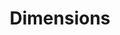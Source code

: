 ---
layout: default
bigquery: https://console.cloud.google.com/bigquery?p=covid-19-dimensions-ai&page=table&d=data&t=publications
contributors: Digital Science, https://www.digital-science.com/
cost: Free for personal, non-commercial use.
description: Dimensions contains more than 100 million publications, ranging from
  articles published in scholarly journals, books and book chapters, to preprints
  and conference proceedings. All publications are contextualized with linked data
  sets, funding, publications, patents, clinical trials, and policy documents. You
  can also view associated categories, funders, institutions, and researcher profiles.
documentation: https://docs.dimensions.ai/bigquery/index.html
last_edit: Mon, 04 Apr 2022 19:04:00 GMT
location: https://www.dimensions.ai/products/free/
maintained_by: Digital Science, https://www.digital-science.com/
schema_fields: '[''funding_nzd'', ''book_title'', ''categories'', ''mesh_headings'',
  ''date_normal'', ''category_hra'', ''category_bra'', ''linkout'', ''category_hrcs_hc'',
  ''research_orgs'', ''language'', ''external_ids'', ''granted_year'', ''volume'',
  ''end_date'', ''embargo_date'', ''citations_count'', ''priority_year'', ''associated_publication_arxiv_id'',
  ''patent_ids'', ''relationships'', ''associated_publication_id'', ''labels'', ''family_count'',
  ''category_for'', ''category_uoa'', ''clinical_trial_ids'', ''wikipedia_url'', ''filing_year'',
  ''associated_grant_ids'', ''journal_lists'', ''registry'', ''category_sdg'', ''proceedings_title'',
  ''pmid'', ''authors'', ''active_years'', ''filing_date'', ''funder_orgs'', ''funding_currency'',
  ''acronyms'', ''publisher'', ''research_org_countries'', ''eisbn'', ''repository_id'',
  ''funder_org'', ''research_org_state_names'', ''interventions'', ''year'', ''original_assignee'',
  ''supporting_grant_ids'', ''investigators'', ''status'', ''type'', ''expiration_year'',
  ''kind'', ''concepts'', ''assignee_countries'', ''legal_events'', ''conference'',
  ''description'', ''funding_chf'', ''funder_org_countries'', ''category_icrp_ct'',
  ''expiration_date'', ''funder_org_acronyms'', ''end_year'', ''associated_publication_doi'',
  ''id'', ''date_online'', ''funding_amount'', ''date_modified'', ''mesh_terms'',
  ''research_org_country_names'', ''metrics'', ''reference_ids'', ''research_org_state_codes'',
  ''original_assignee_countries'', ''grant_number'', ''granted_date'', ''doi'', ''book_series_title'',
  ''citations'', ''funder_org_state_codes'', ''funding_aud'', ''category_icrp_cso'',
  ''researcher_ids'', ''jurisdiction'', ''funding_eur'', ''start_year'', ''acknowledgements'',
  ''brief_title'', ''abstract'', ''date_inserted'', ''aliases'', ''research_org_city_names'',
  ''date_imported_gbq'', ''established'', ''journal'', ''publication_year'', ''current_assignee_orgs'',
  ''filing_status'', ''acronym'', ''altmetrics'', ''date'', ''citation_string'', ''inventor_names'',
  ''family_members_ids'', ''publication_ids'', ''title'', ''funding_jpy'', ''isbn'',
  ''assignee_orgs'', ''editors'', ''open_access_categories_v2'', ''resulting_publication_ids'',
  ''category_hrcs_rac'', ''funding_cad'', ''original_assignee_orgs'', ''family_id'',
  ''license'', ''ipcr'', ''repository_name'', ''application_number'', ''original_abstract'',
  ''email_address'', ''resulting_publication_doi'', ''conditions'', ''name'', ''parent_id'',
  ''funding_cny'', ''funding_details'', ''start_date'', ''gender'', ''research_org_cities'',
  ''funder_org_cities'', ''links'', ''current_assignee_countries'', ''pmcid'', ''priority_date'',
  ''funding_gbp'', ''types'', ''publication_date'', ''repository_url'', ''phase'',
  ''open_access_categories'', ''arxiv_id'', ''address'', ''source_id'', ''category_rcdc'',
  ''foa_number'', ''created_date'', ''cpc'', ''funder_countries'', ''date_print'',
  ''subtitles'', ''organisation_details'', ''current_assignee'', ''issue'', ''pages'',
  ''original_title'', ''legal_status'', ''associated_publication_pmid'', ''cited_by_ids'',
  ''funding_usd'']'
shortname: dimensions
tags:
- scholarly literature
- patents
- funding
- clinical trials
- academic profiles
terms_of_use: 'Use of both the Dimensions COVID-19 dataset and full Dimensions dataset
  are subject to the Dimensions Terms of use: https://www.dimensions.ai/policies-terms-legal '
title: Dimensions
uuid: dcff88bd-fe6b-4fdb-8159-809bf9d7bc1c
---